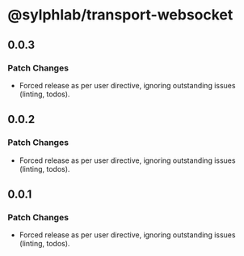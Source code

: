 # @sylphlab/transport-websocket

## 0.0.3

### Patch Changes

- Forced release as per user directive, ignoring outstanding issues (linting, todos).

## 0.0.2

### Patch Changes

- Forced release as per user directive, ignoring outstanding issues (linting, todos).

## 0.0.1

### Patch Changes

- Forced release as per user directive, ignoring outstanding issues (linting, todos).
